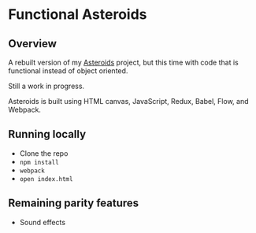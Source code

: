 Functional Asteroids
=========

## Overview

A rebuilt version of my [Asteroids](https://github.com/philpee2/Asteroids) project, but this time
with code that is functional instead of object oriented.

Still a work in progress.

Asteroids is built using HTML canvas, JavaScript, Redux, Babel, Flow, and Webpack.

## Running locally

* Clone the repo
* `npm install`
* `webpack`
* `open index.html`

## Remaining parity features

* Sound effects
